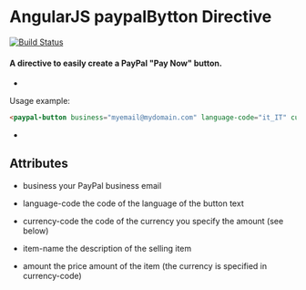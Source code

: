 # AngularJS paypalBytton Directive
[![Build Status](https://travis-ci.org/marcolino/paypalButton.svg?branch=master)](https://travis-ci.org/marcolino/paypalButton)

#### A directive to easily create a PayPal "Pay Now" button.
-
<!--
Usage

  - bower install --save paypal-button
  - Add ms.paypal-button to your application's module dependencies.
  - Include dependencies in your HTML.
  - Use the paypal-button directive.
-->

Usage example:
```html
<paypal-button business="myemail@mydomain.com" language-code="it_IT" currency-code="EUR" item-name="My nice item description" amount="100"></paypal-button>
```
-

Attributes
---

 - business
                    your PayPal business email

 - language-code
                    the code of the language of the button text

 - currency-code
                    the code of the currency you specify the amount (see below)

 - item-name
                    the description of the selling item

 - amount
                    the price amount of the item (the currency is specified in currency-code)
